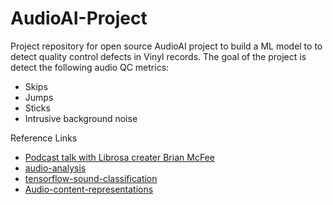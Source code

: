 # AudioAI-Project
Project repository for open source AudioAI project to build a ML model to to detect quality control defects in Vinyl records.
The goal of the project is detect the following audio QC metrics:
* Skips
* Jumps
* Sticks
* Intrusive background noise

Reference Links
* [Podcast talk with Librosa creater Brian McFee](https://twimlai.com/twiml-talk-263-librosa-audio-and-music-processing-in-python-with-brian-mcfee/)
* [audio-analysis](https://www.ntirawen.com/2018/12/audio-analysis-using-deep-learning.html)
* [tensorflow-sound-classification](https://www.iotforall.com/tensorflow-sound-classification-machine-learning-applications/)
* [Audio-content-representations](https://www.researchgate.net/figure/Audio-content-representations-On-the-top-a-digital-audio-signal-is-illustrated-with-its_fig2_319700841)
